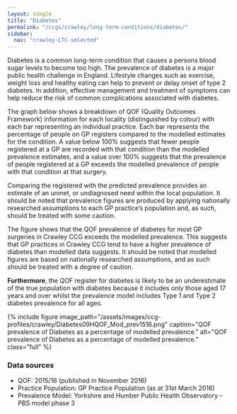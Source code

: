 ```yaml
---
layout: single
title: "Diabetes"
permalink: "/ccgs/crawley/long-term-conditions/diabetes/"
sidebar:
  nav: "crawley-LTC-selected"
---
```


Diabetes is a common long-term condition that causes a persons blood sugar levels to become too high. The prevalence of diabetes is a major public health challenge in England. Lifestyle changes such as exercise, weight loss and healthy eating can help to prevent or delay onset of type 2 diabetes. In addition, effective management and treatment of symptoms can help reduce the risk of common complications associated with diabetes.

The graph below shows a breakdown of QOF (Quality Outcomes Framework) information for each locality (distinguished by colour) with each bar representing an individual practice. Each bar represents the percentage of people on GP registers compared to the modelled estimates for the condition. A value below 100% suggests that fewer people registered at a GP are recorded with that condition than the modelled prevalence estimates, and a value over 100% suggests that the prevalence of people registered at a GP exceeds the modelled prevalence of people with that condition at that surgery.

Comparing the registered with the predicted prevalence provides an estimate of an unmet, or undiagnosed need within the local population. It should be noted that prevalence figures are produced by applying nationally researched assumptions to each GP practice’s population and, as such, should be treated with some caution.

The figure shows that the QOF prevalence of diabetes for most GP surgeries in Crawley CCG exceeds the modelled prevalence. This suggests that GP practices in Crawley CCG tend to have a higher prevalence of diabetes than modelled data suggests. It should be noted that modelled figures are based on nationally researched assumptions, and as such should be treated with a degree of caution. 

**Furthermore**, the QOF register for diabetes is likely to be an underestimate of the true population with diabetes because it includes only those aged 17 years and over whilst the prevalence model includes Type 1 and Type 2 diabetes prevalence for all ages.

{% include figure image_path="/assets/images/ccg-profiles/crawley/Diabetes09HQOF_Mod_prev1516.png" caption="QOF prevalence of Diabetes as a percentage of modelled prevalence." alt="QOF prevalence of Diabetes as a percentage of modelled prevalence." class="full" %}

### Data sources

- QOF: 2015/16 (published in November 2016)
- Practice Population: GP Practice Population (as at 31st March 2016)
- Prevalence Model: Yorkshire and Humber Public Health Observatory &#8211; PBS model phase 3